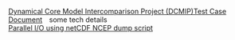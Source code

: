 [Dynamical Core Model Intercomparison Project (DCMIP)Test Case Document](http://www-personal.umich.edu/~cjablono/DCMIP-2012_TestCaseDocument_v1.7.pdf)&emsp;some tech details<br>
[Parallel I/O using netCDF ](https://www.cscs.ch/fileadmin/user_upload/contents_publications/tutorials/fast_parallel_IO/IntroToParallelnetCDF_MC.pdf)
[NCEP dump script](https://github.com/guoqing-noaa/fv3gfs/blob/master/ecf/ecfutils/CROW/model/fv3gfs/outofcontrol_scripts/wcoss_c/dump/exglobal_dump.sh.ecf)
